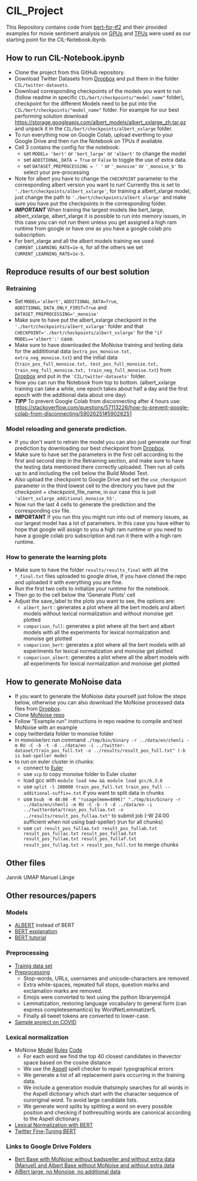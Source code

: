 # CIL_Project
This Repository contains code from [bert-for-tf2](https://github.com/kpe/bert-for-tf2) and their provided examples for movie sentiment analysis on [GPUs](https://github.com/kpe/bert-for-tf2/blob/master/examples/gpu_movie_reviews.ipynb) and [TPUs](https://github.com/kpe/bert-for-tf2/blob/master/examples/tpu_movie_reviews.ipynb) were used as our starting point for the CIL-Notebook.ibynb.
## How to run CIL-Notebook.ipynb
* Clone the project from this GitHub repository.
* Download Twitter Datasets from [Dropbox](https://www.dropbox.com/sh/gvzo0jrnfhcnkeh/AACYlqypVkBYzhL_hyjWXRwNa?dl=0) and put them in the folder `CIL/twitter-datasets`. 
* Download corresponding checkpoints of the models you want to run (follow readme in specific `CIL/bert/checkpoints/"model_name"` folder), checkpoint for the different Models need to be put into the `CIL/bert/checkpoints/"model_name"` folder. For example for our best performing solution download https://storage.googleapis.com/albert_models/albert_xxlarge_zh.tar.gz and unpack it in the `CIL/bert/checkpoints/albert_xxlarge` folder.
* To run everything now on Google Colab, upload everthing to your Google Drive and then run the Notebook on TPUs if available. 
* Cell 3 contains the config for the notebook: 
  * set `MODEL= 'bert'` or `'bert_large'` or `'albert'` to change the model
  * set `ADDITIONAL_DATA = True` or `False` to toggle the use of extra data. 
  * set `DATASET_PREPROCESSING = ' '` or `'_monoise'` or `'_monoise_b'` to select your pre-processing
* Note for albert you have to change the `CHECKPOINT` parameter to the corresponding albert version you want to run! Currently this is set to `'./bert/checkpoints/albert_xxlarge'`, for training a albert_xlarge model, just change the path to `'./bert/checkpoints/albert_xlarge'` and make sure you have put the checkpoints in the corresponding folder.
* ***IMPORTANT*** When training the largest models like bert_large, albert_xxlarge, albert_xlarge it is possible to run into memory issues, in this case you can not run them unless you get assigned a high ram runtime from google or have one as you have a google colab pro subscription. 
* For bert_xlarge and all the albert models training we used `CURRENT_LEARNING_RATE=1e-6`, for all the others we set `CURRENT_LEARNING_RATE=1e-5`.
## Reproduce results of our best solution
### Retraining
* Set `MODEL='albert'`, `ADDITIONAL_DATA=True`, `ADDITIONAL_DATA_ONLY_FIRST=True` and `DATASET_PREPROCESSING='_monoise'`
* Make sure to have put the albert_xxlarge checkpoint in the `'./bert/checkpoints/albert_xxlarge'` folder and that `CHECKPOINT='./bert/checkpoints/albert_xxlarge'` for the `"if MODEL=='albert':'` case.
* Make sure to have downloaded the MoNoise training and testing data for the addititional data (`extra_pos_monoise.txt, extra_neg_monoise.txt`) and the initial data (`train_pos_full_monoise.txt, test_pos_full_monoise.txt, train_neg_full_monoise.txt, train_neg_full_monoise.txt`) from [Dropbox](https://www.dropbox.com/sh/gvzo0jrnfhcnkeh/AACYlqypVkBYzhL_hyjWXRwNa?dl=0) and put in the `'CIL/twitter-datasets'` folder.
* Now you can run the Notebook from top to bottom. (albert_xxlarge training can take a while, one epoch takes about half a day and the first epoch with the additional data about one day)
* ***TIPP*** To prevent Google Colab from disconnecting after 4 hours use: https://stackoverflow.com/questions/57113226/how-to-prevent-google-colab-from-disconnecting/59026251#59026251
### Model reloading and generate prediction.
* If you don't want to retrain the model you can also just generate our final prediction by downloading our best checkpoint from [Dropbox](https://www.dropbox.com/sh/gvzo0jrnfhcnkeh/AACYlqypVkBYzhL_hyjWXRwNa?dl=0).
* Make sure to have set the parameters in the first cell according to the first and second step in the Retraining section, and make sure to have the testing data mentioned there correctly uploaded. Then run all cells up to and including the cell below the Build Model Text.
* Also upload the checkpoint to Google Drive and set the `use_checkpoint` parameter in the third lowest cell to the directory you have put the checkpoint + checkpoint_file_name, in our case this is just `'albert_xxlarge_additional_monoise_h5'`.
* Now run the last 4 cells to generate the prediction and the corresponding csv file.
* **IMPORTANT** If you run this you might run into out of memory issues, as our largest model has a lot of parameters. In this case you have either to hope that google will assign to you a high ram runtime or you need to have a google colab pro subscription and run it there with a high ram runtime.
### How to generate the learning plots
* Make sure to have the folder `results/results_final` with all the `*_final.txt` files uploaded to google drive, if you have cloned the repo and uploaded it with everything you are fine.
* Run the first two cells to initialize your runtime for the notebook.
* Then go to the cell below the 'Generate Plots' cell
* Adjust the save_label to the plots you want to see, the options are:
  * `albert_bert` : generates a plot where all the bert models and albert models without lexical normalization and without monoise get plotted
  * `comparison_full`: generates a plot where all the bert and albert models with all the experiments for lexical normalization and monoise get plotted
  * `comparison_bert`: gererates a plot where all the bert models with all experiments for lexical normalization and monoise get plotted
  * `comparison_albert`: generates a plot where all the albert models with all experiments for lexical normalization and monoise get plotted
## How to generate MoNoise data
* If you want to generate the MoNoise data yourself just follow the steps below, otherwise you can also download the MoNoise processed data files from [Dropbox](https://www.dropbox.com/sh/gvzo0jrnfhcnkeh/AACYlqypVkBYzhL_hyjWXRwNa?dl=0).
* Clone [MoNoise repo](https://bitbucket.org/robvanderg/monoise/src/master/)
* Follow "Example run" instructions in repo readme to compile and test MoNoise with an example
* copy twitterdata folder to monoise folder
* in monoise/src run command ```./tmp/bin/binary -r ../data/en/chenli -m RU -C -b -t -d ../data/en -i ../twitter-dataset/train_pos_full.txt -o ../results/result_pos_full.txt" (-b is bad-speller mode)```
* to run on euler cluster in chunks: 
  * connect to [Euler](https://scicomp.ethz.ch/wiki/Getting_started_with_clusters)
  * use ```scp``` to copy monoise folder to Euler cluster
  * load gcc with ```module load new && module load gcc/6.3.0``` 
  * use ```split -l 200000 train_pos_full.txt train_pos_full --additional-suffix=.txt``` if you want to split data in chunks
  * use ```bsub -W 48:00 -R "rusage[mem=4096]" "./tmp/bin/binary -r ../data/en/chenli -m RU -C -b -t -d ../data/en -i ../twitterdata/train_pos_fullaa.txt -o ../results/result_pos_fullaa.txt"``` to submit job (-W 24:00 sufficient when not using bad-speller) (run for all chunks) 
  * use ```cat result_pos_fullaa.txt result_pos_fullab.txt result_pos_fullac.txt result_pos_fullad.txt result_pos_fullae.txt result_pos_fullaf.txt result_pos_fullag.txt > result_pos_full.txt``` to merge chunks

## Other files
Jannik UMAP
Manuel Länge
## Other resources/papers
### Models
* [ALBERT](https://ai.googleblog.com/2019/12/albert-lite-bert-for-self-supervised.html) instead of BERT
* [BERT explanation](http://jalammar.github.io/illustrated-bert/)
* [BERT tutorial](https://github.com/kpe/bert-for-tf2)
### Preprocessing
* [Trainig data set](https://www.kaggle.com/kazanova/sentiment140)
* [Preprocessing](https://trec.nist.gov/pubs/trec28/papers/DICE_UPB.IS.pdf)
  * Stop-words, URLs, usernames and unicode-characters are removed
  * Extra white-spaces, repeated full stops, question marks and exclamation marks are removed.
  * Emojis were converted to text using the python libraryemoji4
  * Lemmatization,  restoring  language  vocabulary  to  general  form  (can  express  completesemantics) by WordNetLemmatizer5.
  * Finally all tweet tokens are converted to lower-case.
* [Sample project on COVID](https://arxiv.org/pdf/2005.07503.pdf)
### Lexical normalization
* MoNoise [Model](https://www.aclweb.org/anthology/P19-3032.pdf) [Rules](https://arxiv.org/pdf/1710.03476.pdf) [Code](https://bitbucket.org/robvanderg/monoise/src/master/)
  * For  each  word  we  find  the  top  40  closest  candidates  in  thevector space based on the cosine distance
  * We use the [Aspell](http://aspell.net/) spell checker to repair typographical errors
  * We generate a list of all replacement pairs occurring in the training data.
  * We include a generation module thatsimply searches for all words in the Aspell dictionary which start with the character sequence of ouroriginal word.  To avoid large candidate lists.
  * We generate word splits by splitting a word on every possible position and checking if bothresulting words are canonical according to the Aspell dictionary.
* [Lexical Normalization with BERT](https://www.aclweb.org/anthology/D19-5539.pdf)
* [Twitter Fine-Tuning BERT](https://arxiv.org/pdf/1905.05583.pdf)
### Links to Google Drive Folders
* [Bert Base with MoNoise without badspeller and without extra data (Manuel) and Albert Base without MoNoise and without extra data](https://drive.google.com/drive/folders/1ynCZnjcYXVg_qZtam3bAbXrEUiI4CyqI?usp=sharing)
* [AlBert large, no Monoise, no additional data](https://drive.google.com/drive/folders/1bon0OFwJRQRY1rsEiWRKOhNugxcZ5sPg?usp=sharing)
